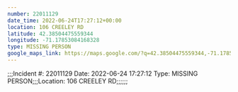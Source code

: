 ```yaml
---
number: 22011129
date_time: 2022-06-24T17:27:12+00:00
location: 106 CREELEY RD
latitude: 42.38504475559344
longitude: -71.17853084168328
type: MISSING PERSON
google_maps_link: https://maps.google.com/?q=42.38504475559344,-71.17853084168328
---
```


;;;Incident #: 22011129  Date: 2022-06-24 17:27:12   Type: MISSING PERSON;;;Location: 106 CREELEY RD;;;;;;
